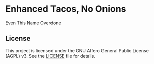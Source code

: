 # Enhanced Tacos, No Onions

Even This Name Overdone

## License

This project is licensed under the GNU Affero General Public License (AGPL) v3. See the [LICENSE](LICENSE) file for details.

